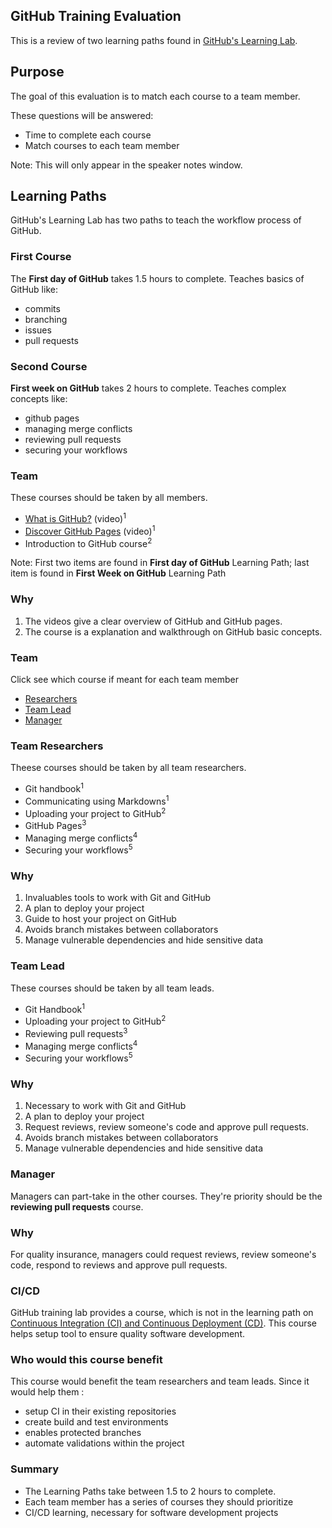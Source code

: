 ## GitHub Training Evaluation

This is a review of two learning paths found in [GitHub's Learning Lab](https://lab.github.com/githubtraining/paths).



## Purpose

The goal of this evaluation is to match each course to a team member. 

These questions will be answered: 
  - Time to complete each course
  - Match courses to each team member
  
Note: This will only appear in the speaker notes window.




## Learning Paths

GitHub's Learning Lab has two paths to teach the workflow process of GitHub.


### First Course

The **First day of GitHub** takes 1.5 hours to complete. Teaches basics of GitHub like:
  - commits
  - branching
  - issues
  - pull requests


### Second Course

**First week on GitHub** takes 2 hours to complete. Teaches complex concepts like:
  - github pages
  - managing merge conflicts
  - reviewing pull requests 
  - securing your workflows




### Team

These courses should be taken by all members. 
  - [What is GitHub?](https://www.youtube.com/watch?v=w3jLJU7DT5E&feature=youtu.be) (video)<sup>1</sup>
  - [Discover GitHub Pages](https://www.youtube.com/watch?v=2MsN8gpT6jY&feature=youtu.be) (video)<sup>1</sup>
  - Introduction to GitHub course<sup>2</sup>

  
Note: First two items are found in **First day of GitHub** Learning Path; last item is found in **First Week on GitHub** Learning Path


### Why

1. The videos give a clear overview of GitHub and GitHub pages. 
2. The course is a explanation and walkthrough on GitHub basic concepts.




### Team

Click see which course if meant for each team member
  - [Researchers](#team-researchers)
  - [Team Lead](#team-lead)
  - [Manager](#manager)
 

 


### Team Researchers

Theese courses should be taken by all team researchers. 
  - Git handbook<sup>1</sup>
  - Communicating using Markdowns<sup>1</sup>
  - Uploading your project to GitHub<sup>2</sup>
  - GitHub Pages<sup>3</sup>
  - Managing merge conflicts<sup>4</sup>
  - Securing your workflows<sup>5</sup>
  


### Why

1. Invaluables tools to work with Git and GitHub
2. A plan to deploy your project
3. Guide to host your project on GitHub 
4. Avoids branch mistakes between collaborators
5. Manage vulnerable dependencies and hide sensitive data




### Team Lead

These courses should be taken by all team leads.
  - Git Handbook<sup>1</sup>
  - Uploading your project to GitHub<sup>2</sup>
  - Reviewing pull requests<sup>3</sup>
  - Managing merge conflicts<sup>4</sup>
  - Securing your workflows<sup>5</sup>


  
### Why

1. Necessary to work with Git and GitHub
2. A plan to deploy your project
3. Request reviews, review someone's code and approve pull requests.  
4. Avoids branch mistakes between collaborators 
5. Manage vulnerable dependencies and hide sensitive data




### Manager

Managers can part-take in the other courses. They're priority should be the **reviewing pull requests** course.


### Why

For quality insurance, managers could request reviews, review someone's code, respond to reviews and approve pull requests.




### CI/CD

GitHub training lab provides a course, which is not in the learning path on [Continuous Integration (CI) and Continuous Deployment (CD)](https://lab.github.com/githubtraining/continuous-integration-with-travis-ci).
This course helps setup tool to ensure quality software development. 


### Who would this course benefit
This course would benefit the team researchers and team leads. Since it would help them :
  - setup CI in their existing repositories
  - create build and test environments
  - enables protected branches
  - automate validations within the project



### Summary
  - The Learning Paths take between 1.5 to 2 hours to complete.
  - Each team member has a series of courses they should prioritize
  - CI/CD learning, necessary for software development projects
